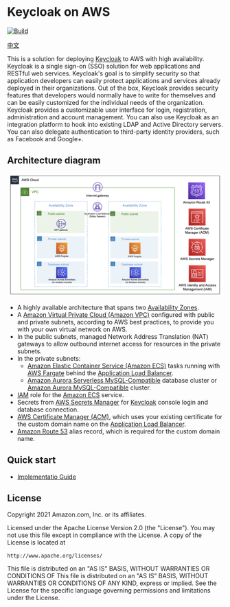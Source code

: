 # Keycloak on AWS

[![Build](https://github.com/aws-samples/keycloak-on-aws/actions/workflows/build.yml/badge.svg)](https://github.com/aws-samples/keycloak-on-aws/actions/workflows/build.yml)

[中文](./README.zh.md)

This is a solution for deploying [Keycloak](https://www.keycloak.org/) to AWS with high availability. Keycloak is a single sign-on (SSO) solution for web applications and RESTful web services. Keycloak's goal is to simplify security so that application developers can easily protect applications and services already deployed in their organizations. Out of the box, Keycloak provides security features that developers would normally have to write for themselves and can be easily customized for the individual needs of the organization. Keycloak provides a customizable user interface for login, registration, administration and account management. You can also use Keycloak as an integration platform to hook into existing LDAP and Active Directory servers. You can also delegate authentication to third-party identity providers, such as Facebook and Google+.

## Architecture diagram

![architecture](./docs/images/architecture/01-keycloak-on-aws-architecture.png)

- A highly available architecture that spans two [Availability Zones][Availability Zones].
- A [Amazon Virtual Private Cloud (Amazon VPC)][Amazon VPC] configured with public and private subnets, according to AWS best practices, to provide you with your own virtual network on AWS.
- In the public subnets, managed Network Address Translation (NAT) gateways to allow outbound internet access for resources in the private subnets.
- In the private subnets:
	- [Amazon Elastic Container Service (Amazon ECS)][Amazon ECS] tasks running with [AWS Fargate][AWS Fargate] behind the [Application Load Balancer][Application Load Balancer].
	- [Amazon Aurora Serverless MySQL-Compatible][Amazon Aurora Serverless] database cluster or [Amazon Aurora MySQL-Compatible][Amazon Aurora] cluster.
- [IAM][AWS Identity and Access Management] role for the [Amazon ECS][Amazon ECS] service.
- Secrets from [AWS Secrets Manager][AWS Secrets Manager] for [Keycloak][Keycloak] console login and database connection.
- [AWS Certificate Manager (ACM)][Amazon Certificate Manager], which uses your existing certificate for the custom domain name on the [Application Load Balancer][Application Load Balancer].
- [Amazon Route 53][Amazon Route 53] alias record, which is required for the custom domain name.

## Quick start

* [Implementatio Guide](./docs/en/implementation-guide/deployment.md)

## License

Copyright 2021 Amazon.com, Inc. or its affiliates.

Licensed under the Apache License Version 2.0 (the "License"). You may not use this file except in compliance with the License. A copy of the License is located at

    http://www.apache.org/licenses/

This file is distributed on an "AS IS" BASIS, WITHOUT WARRANTIES OR CONDITIONS OF This file is distributed on an "AS IS" BASIS, WITHOUT WARRANTIES OR CONDITIONS OF ANY KIND, express or implied. See the License for the specific language governing permissions and limitations under the License.

[Availability Zones]: https://aws.amazon.com/about-aws/global-infrastructure/regions_az/
[AWS CloudFormation]: https://aws.amazon.com/cloudformation/
[Amazon VPC]: https://aws.amazon.com/vpc/
[AWS Fargate]: https://aws.amazon.com/fargate/
[Amazon ECS]: https://aws.amazon.com/ecs/
[Amazon ECR]: https://aws.amazon.com/ecr/
[Application Load Balancer]: https://aws.amazon.com/elasticloadbalancing/application-load-balancer/
[Amazon Certificate Manager]: https://aws.amazon.com/certificate-manager/
[AWS Identity and Access Management]: https://aws.amazon.com/iam/
[Amazon Route 53]: https://aws.amazon.com/route53/
[Amazon Aurora]: https://aws.amazon.com/rds/aurora/
[Amazon Aurora Serverless]: https://aws.amazon.com/rds/aurora/serverless/
[AWS Secrets Manager]: https://aws.amazon.com/secrets-manager/
[Keycloak]: https://www.keycloak.org/
